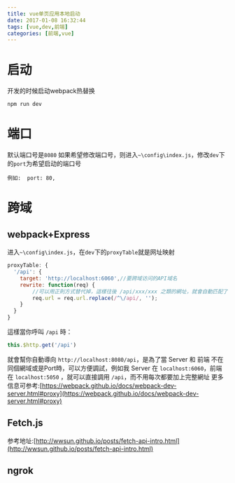 ```yaml
---
title: vue单页应用本地启动
date: 2017-01-08 16:32:44
tags: [vue,dev,前端]
categories: [前端,vue]
---
```

# 启动
开发的时候启动webpack热替换
```
npm run dev
```

# 端口
默认端口号是`8080`
如果希望修改端口号，则进入`~\config\index.js`，修改`dev`下的`port`为希望启动的端口号
```
例如:  port: 80,
```

# 跨域
## webpack+Express
进入`~\config\index.js`，在`dev`下的`proxyTable`就是网址映射
```js
proxyTable: {
  '/api': {
    target: 'http://localhost:6060',//要跨域访问的API域名
    rewrite: function(req) {
        //可以用正則方式替代掉，這樣往後 /api/xxx/xxx 之類的網址，就會自動匹配了
        req.url = req.url.replace(/^\/api/, '');
    }
  }
}
```
這樣當你呼叫 `/api` 時：
```js
this.$http.get('/api')
```
就會幫你自動導向 `http://localhost:8080/api`，是為了當 Server 和 前端 不在同個網域或是Port時，可以方便調試，例如我 Server 在 `localhost:6060`，前端在 `localhost:5050` ，就可以直接調用 `/api`，而不用每次都要加上完整網址
更多信息可参考:[https://webpack.github.io/docs/webpack-dev-server.html#proxy](https://webpack.github.io/docs/webpack-dev-server.html#proxy)

## Fetch.js
参考地址:[http://wwsun.github.io/posts/fetch-api-intro.html](http://wwsun.github.io/posts/fetch-api-intro.html)

## ngrok